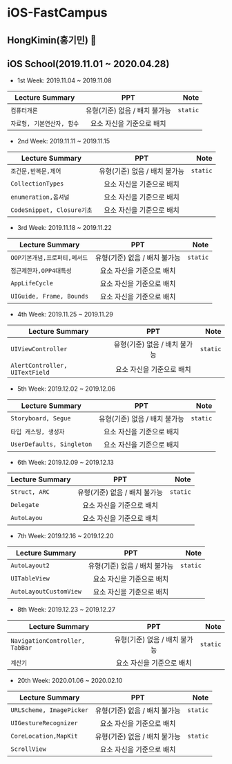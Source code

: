 # iOS-FastCampus
## HongKimin(홍기민) 
## iOS School(2019.11.01 ~ 2020.04.28)

- 1st Week: 2019.11.04 ~ 2019.11.08

| Lecture Summary | PPT | Note |
|---|:---:|---:|
| `컴퓨터개론` | 유형(기준) 없음 / 배치 불가능 | `static` |
| `자료형, 기본연산자, 함수` | 요소 자신을 기준으로 배치 |  |

- 2nd Week: 2019.11.11 ~ 2019.11.15

| Lecture Summary | PPT | Note |
|---|:---:|---:|
| `조건문,반복문,제어` | 유형(기준) 없음 / 배치 불가능 | `static` |
| `CollectionTypes` | 요소 자신을 기준으로 배치 |  |
| `enumeration,옵셔널` | 요소 자신을 기준으로 배치 |  |
| `CodeSnippet, Closure기초` | 요소 자신을 기준으로 배치 |  |

- 3rd Week: 2019.11.18 ~ 2019.11.22

| Lecture Summary | PPT | Note |
|---|:---:|---:|
| `OOP기본개념,프로퍼티,메서드` | 유형(기준) 없음 / 배치 불가능 | `static` |
| `접근제한자,OPP4대특성` | 요소 자신을 기준으로 배치 |  |
| `AppLifeCycle` | 요소 자신을 기준으로 배치 |  |
| `UIGuide, Frame, Bounds` | 요소 자신을 기준으로 배치 |  |

- 4th Week: 2019.11.25 ~ 2019.11.29

| Lecture Summary | PPT | Note |
|---|:---:|---:|
| `UIViewController` | 유형(기준) 없음 / 배치 불가능 | `static` |
| `AlertController, UITextField` | 요소 자신을 기준으로 배치 |  |

- 5th Week: 2019.12.02 ~ 2019.12.06

| Lecture Summary | PPT | Note |
|---|:---:|---:|
| `Storyboard, Segue` | 유형(기준) 없음 / 배치 불가능 | `static` |
| `타입 캐스팅, 생성자` | 요소 자신을 기준으로 배치 |  |
| `UserDefaults, Singleton` | 요소 자신을 기준으로 배치 |  |

- 6th Week: 2019.12.09 ~ 2019.12.13

| Lecture Summary | PPT | Note |
|---|:---:|---:|
| `Struct, ARC` | 유형(기준) 없음 / 배치 불가능 | `static` |
| `Delegate` | 요소 자신을 기준으로 배치 |  |
| `AutoLayou` | 요소 자신을 기준으로 배치 |  |

- 7th Week: 2019.12.16 ~ 2019.12.20

| Lecture Summary | PPT | Note |
|---|:---:|---:|
| `AutoLayout2` | 유형(기준) 없음 / 배치 불가능 | `static` |
| `UITableView` | 요소 자신을 기준으로 배치 |  |
| `AutoLayoutCustomView` | 요소 자신을 기준으로 배치 |  |

- 8th Week: 2019.12.23 ~ 2019.12.27

| Lecture Summary | PPT | Note |
|---|:---:|---:|
| `NavigationController, TabBar` | 유형(기준) 없음 / 배치 불가능 | `static` |
| `계산기` | 요소 자신을 기준으로 배치 |  |

- 20th Week: 2020.01.06 ~ 2020.02.10

| Lecture Summary | PPT | Note |
|---|:---:|---:|
| `URLScheme, ImagePicker` | 유형(기준) 없음 / 배치 불가능 | `static` |
| `UIGestureRecognizer` | 요소 자신을 기준으로 배치 |  |
| `CoreLocation,MapKit` | 유형(기준) 없음 / 배치 불가능 | `static` |
| `ScrollView` | 요소 자신을 기준으로 배치 |  |


